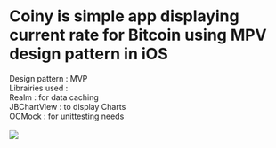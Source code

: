 # Coiny is simple app displaying current rate for Bitcoin using MPV design pattern in iOS

Design pattern : MVP <Br>
Librairies used : <Br>
Realm : for data caching<Br>
JBChartView : to display Charts<Br>
OCMock : for unittesting needs<Br>
<br>
<a href='http://postimg.org/image/45qquk5f5/' target='_blank'><img src='http://s24.postimg.org/ioxvvyyk5/Simulator_Screen_Shot_15_Apr_2016_13_45_07.png' border='0'/></a>
